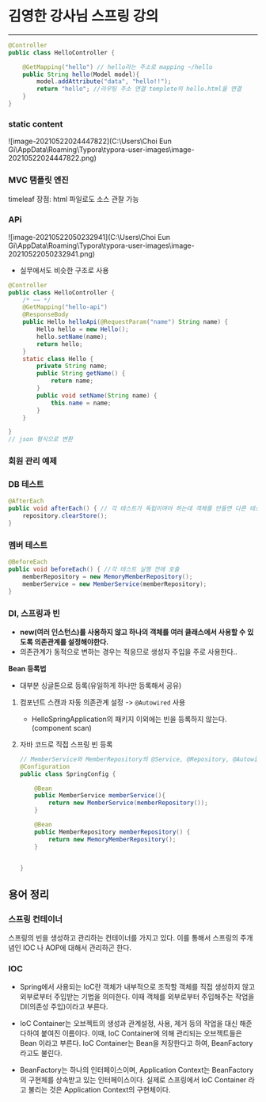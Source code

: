 # 김영한 강사님 스프링 강의

***



```java
@Controller
public class HelloController {

    @GetMapping("hello") // hello라는 주소로 mapping ~/hello
    public String hello(Model model){
        model.addAttribute("data", "hello!!");
        return "hello"; //라우팅 주소 연결 templete의 hello.html을 연결  
    }
}
```



### static content

![image-20210522024447822](C:\Users\Choi Eun Gi\AppData\Roaming\Typora\typora-user-images\image-20210522024447822.png)



### MVC 탬플릿 엔진

timeleaf 장점: html 파일로도 소스 관찰 가능



### APi

![image-20210522050232941](C:\Users\Choi Eun Gi\AppData\Roaming\Typora\typora-user-images\image-20210522050232941.png)

- 실무에서도 비슷한 구조로 사용

```java
@Controller
public class HelloController {
    /* ~~ */
    @GetMapping("hello-api")
    @ResponseBody
    public Hello helloApi(@RequestParam("name") String name) {
        Hello hello = new Hello();
        hello.setName(name);
        return hello;
    }
    static class Hello {
        private String name;
        public String getName() {
            return name;
        }
        public void setName(String name) {
            this.name = name;
        }
    }

}
// json 형식으로 변환 
```



### 회원 관리 예제

### DB  테스트 

```java
@AfterEach
public void afterEach() { // 각 테스트가 독립이여야 하는데 객체를 만들면 다른 테스트에 영향을 준다. -> afterEach라는 매소드로 저장된 객체를 제거 (DB 저장 정보 제거)
    repository.clearStore();
}
```



### 멤버 테스트

```java
@BeforeEach
public void beforeEach() { //각 테스트 실행 전에 호출 
    memberRepository = new MemoryMemberRepository();
    memberService = new MemberService(memberRepository);
}
```



### DI, 스프링과 빈

- **new(여러 인스턴스)를 사용하지 않고 하나의 객체를 여러 클래스에서 사용할 수 있도록 의존관계를 설정해야한다.**
- 의존관계가 동적으로 변하는 경우는 적응므로 생성자 주입을 주로 사용한다..

**Bean 등록법**

- 대부분 싱글톤으로 등록(유일하게 하나만 등록해서 공유)

1. 컴포넌트 스캔과 자동 의존관계 설정 -> `@Autowired` 사용 

   - HelloSpringApplication의 패키지 이외에는 빈을 등록하지 않는다. (component scan)

2. 자바 코드로 직접 스프링 빈 등록

   ```java
   // MemberService와 MemberRepository의 @Service, @Repository, @Autowired annotation을 제거
   @Configuration
   public class SpringConfig {
   
       @Bean
       public MemberService memberService(){
           return new MemberService(memberRepository());
       }
   
       @Bean
       public MemberRepository memberRepository() {
           return new MemoryMemberRepository();
       }
   
   
   }
   ```













## 용어 정리

### 스프링 컨테이너 

스프링의 빈을 생성하고 관리하는 컨테이너를 가지고 있다. 이를 통해서 스프링의 주개념인 IOC 나 AOP에 대해서 관리하곤 한다.



### IOC

- Spring에서 사용되는 IoC란 객체가 내부적으로 조작할 객체를 직접 생성하지 않고 외부로부터 주입받는 기법을 의미한다. 이때 객체를 외부로부터 주입해주는 작업을 DI(의존성 주입)이라고 부른다.

- IoC Container는 오브젝트의 생성과 관계설정, 사용, 제거 등의 작업을 대신 해준다하여 붙여진 이름이다. 이때, IoC Container에 의해 관리되는 오브젝트들은 Bean 이라고 부른다. IoC Container는 Bean을 저장한다고 하여, BeanFactory 라고도 불린다.

-  BeanFactory는 하나의 인터페이스이며, Application Context는 BeanFactory의 구현체를 상속받고 있는 인터페이스이다. 실제로 스프링에서 IoC Container 라고 불리는 것은 Application Context의 구현체이다.

